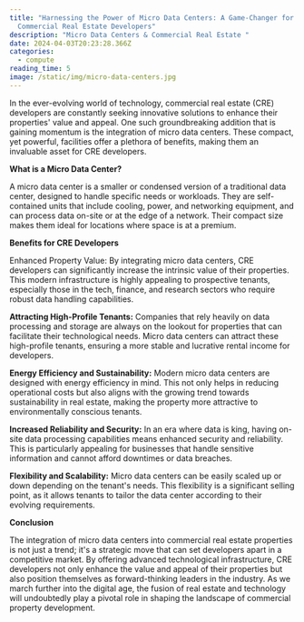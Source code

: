 ```yaml
---
title: "Harnessing the Power of Micro Data Centers: A Game-Changer for
  Commercial Real Estate Developers"
description: "Micro Data Centers & Commercial Real Estate "
date: 2024-04-03T20:23:28.366Z
categories:
  - compute
reading_time: 5
image: /static/img/micro-data-centers.jpg
---
```

In the ever-evolving world of technology, commercial real estate (CRE) developers are constantly seeking innovative solutions to enhance their properties' value and appeal. One such groundbreaking addition that is gaining momentum is the integration of micro data centers. These compact, yet powerful, facilities offer a plethora of benefits, making them an invaluable asset for CRE developers.

**What is a Micro Data Center?**

A micro data center is a smaller or condensed version of a traditional data center, designed to handle specific needs or workloads. They are self-contained units that include cooling, power, and networking equipment, and can process data on-site or at the edge of a network. Their compact size makes them ideal for locations where space is at a premium.

**Benefits for CRE Developers**

Enhanced Property Value: By integrating micro data centers, CRE developers can significantly increase the intrinsic value of their properties. This modern infrastructure is highly appealing to prospective tenants, especially those in the tech, finance, and research sectors who require robust data handling capabilities.

**Attracting High-Profile Tenants:** Companies that rely heavily on data processing and storage are always on the lookout for properties that can facilitate their technological needs. Micro data centers can attract these high-profile tenants, ensuring a more stable and lucrative rental income for developers.

**Energy Efficiency and Sustainability:** Modern micro data centers are designed with energy efficiency in mind. This not only helps in reducing operational costs but also aligns with the growing trend towards sustainability in real estate, making the property more attractive to environmentally conscious tenants.

**Increased Reliability and Security:** In an era where data is king, having on-site data processing capabilities means enhanced security and reliability. This is particularly appealing for businesses that handle sensitive information and cannot afford downtimes or data breaches.

**Flexibility and Scalability:** Micro data centers can be easily scaled up or down depending on the tenant's needs. This flexibility is a significant selling point, as it allows tenants to tailor the data center according to their evolving requirements.

**Conclusion**

The integration of micro data centers into commercial real estate properties is not just a trend; it's a strategic move that can set developers apart in a competitive market. By offering advanced technological infrastructure, CRE developers not only enhance the value and appeal of their properties but also position themselves as forward-thinking leaders in the industry. As we march further into the digital age, the fusion of real estate and technology will undoubtedly play a pivotal role in shaping the landscape of commercial property development.